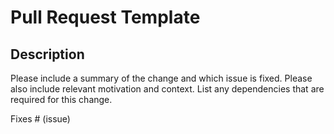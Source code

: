 # Pull Request Template
 
## Description
 
Please include a summary of the change and which issue is fixed. Please also include relevant motivation and context. List any dependencies that are required for this change.
 
Fixes # (issue)